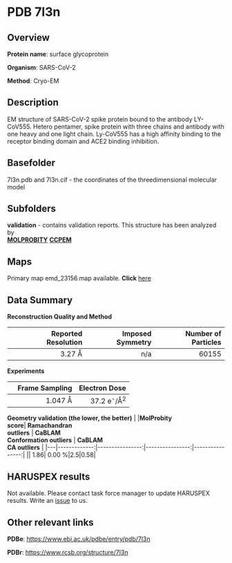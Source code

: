 # PDB 7l3n

## Overview

**Protein name**: surface glycoprotein

**Organism**: SARS-CoV-2

**Method**: Cryo-EM

## Description

EM structure of SARS-CoV-2 spike protein bound to the antibody LY-CoV555. Hetero pentamer, spike protein with three chains and antibody with one heavy and one light chain. Ly-CoV555 has a high affinity binding to the receptor binding domain and ACE2 binding inhibition.

## Basefolder

7l3n.pdb and 7l3n.cif - the coordinates of the threedimensional molecular model

## Subfolders





**validation** - contains validation reports. This structure has been analyzed by <br>  [**MOLPROBITY**](https://github.com/thorn-lab/coronavirus_structural_task_force/tree/master/pdb/surface_glycoprotein/SARS-CoV-2/7l3n/validation/molprobity)   [**CCPEM**](https://github.com/thorn-lab/coronavirus_structural_task_force/tree/master/pdb/surface_glycoprotein/SARS-CoV-2/7l3n/validation/ccpem-validation) 



## Maps

Primary map emd_23156.map available. **Click** [here](http://ftp.wwpdb.org/pub/emdb/structures/EMD-23156/map/) 

## Data Summary
**Reconstruction Quality and Method**

|   | Reported Resolution | Imposed Symmetry | Number of Particles |
|---|-------------:|----------------:|--------------:|
|   |3.27 Å|n/a|60155|

**Experiments**

|   | Frame Sampling | Electron Dose |
|---|-------------:|----------------:|
|   |1.047 Å|37.2 e<sup>-</sup>/Å<sup>2</sup>|

**Geometry validation (the lower, the better)**
|   |**MolProbity<br>score**| **Ramachandran<br>outliers** | **CaBLAM<br>Conformation outliers** | **CaBLAM<br>CA outliers** |
|---|-------------:|----------------:|----------------:|----------------:|
||  1.86|  0.00 %|2.5|0.58|

## HARUSPEX results

Not available. Please contact task force manager to update HARUSPEX results. Write an [issue](https://github.com/thorn-lab/coronavirus_structural_task_force/issues) to us.

## Other relevant links 
**PDBe**:  https://www.ebi.ac.uk/pdbe/entry/pdb/7l3n
 
**PDBr**: https://www.rcsb.org/structure/7l3n 
